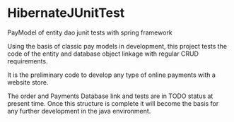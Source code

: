 # HibernateJUnitTest
PayModel of entity dao junit tests with spring framework 

Using the basis of classic pay models in development, this project tests the code of the entity and database object linkage with 
regular CRUD requirements.

It is the preliminary code to develop any type of online payments with a website store. 

The order and Payments Database link and tests are in TODO status at present time. Once this structure is complete it will become the basis for 
any further development in the java environment. 
